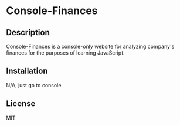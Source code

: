 # Console-Finances

## Description
Console-Finances is a console-only website for analyzing company's finances for the purposes of learning JavaScript.

## Installation
N/A, just go to console

## License
MIT
